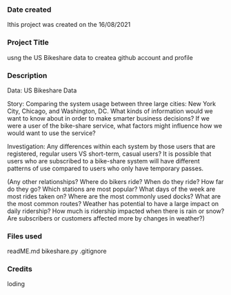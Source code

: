 >
### Date created
Ithis project was created on the 16/08/2021

### Project Title
usng the US Bikeshare data to createa github account and profile

### Description
Data: US Bikeshare Data 

Story: Comparing the system usage between three large cities: New York City, Chicago, and Washington, DC. What kinds of information would we want to know about in order to make smarter business decisions? If we were a user of the bike-share service, what factors might influence how we would want to use the service?

Investigation: Any differences within each system by those users that are registered, regular users VS short-term, casual users? It is possible that users who are subscribed to a bike-share system will have different patterns of use compared to users who only have temporary passes.

(Any other relationships? Where do bikers ride? When do they ride? How far do they go? Which stations are most popular? What days of the week are most rides taken on? Where are the most commonly used docks? What are the most common routes? Weather has potential to have a large impact on daily ridership? How much is ridership impacted when there is rain or snow? Are subscribers or customers affected more by changes in weather?)

### Files used
readME.md
bikeshare.py
.gitignore

### Credits
loding 

